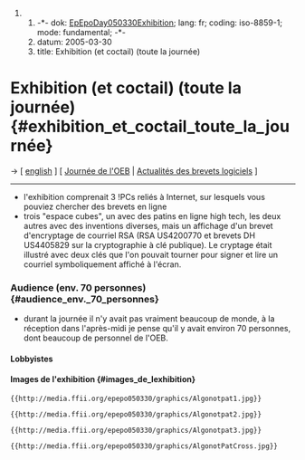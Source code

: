 1.  1.  -\*- dok:
        [EpEpoDay050330Exhibition](EpEpoDay050330Exhibition "wikilink");
        lang: fr; coding: iso-8859-1; mode: fundamental; -\*-
    2.  datum: 2005-03-30
    3.  title: Exhibition (et coctail) (toute la journée)

# Exhibition (et coctail) (toute la journée) {#exhibition_et_coctail_toute_la_journée}

-\> \[ [ english](EpEpoDay050330ExhibitionEn "wikilink") \] \[ [ Journée
de l\'OEB](EpEpoDay05Fr "wikilink") \| [ Actualités des brevets
logiciels](SwpatcninoFr "wikilink") \]

------------------------------------------------------------------------

-   l\'exhibition comprenait 3 !PCs reliés à Internet, sur lesquels vous
    pouviez chercher des brevets en ligne
-   trois \"espace cubes\", un avec des patins en ligne high tech, les
    deux autres avec des inventions diverses, mais un affichage d\'un
    brevet d\'encryptage de courriel RSA (RSA US4200770 et brevets DH
    US4405829 sur la cryptographie à clé publique). Le cryptage était
    illustré avec deux clés que l\'on pouvait tourner pour signer et
    lire un courriel symboliquement affiché à l\'écran.

### Audience (env. 70 personnes) {#audience_env._70_personnes}

-   durant la journée il n\'y avait pas vraiment beaucoup de monde, à la
    réception dans l\'après-midi je pense qu\'il y avait environ 70
    personnes, dont beaucoup de personnel de l\'OEB.

#### Lobbyistes

#### Images de l\'exhibition {#images_de_lexhibition}

```{=mediawiki}
{{http://media.ffii.org/epepo050330/graphics/Algonotpat1.jpg}}
```
```{=mediawiki}
{{http://media.ffii.org/epepo050330/graphics/Algonotpat2.jpg}}
```
```{=mediawiki}
{{http://media.ffii.org/epepo050330/graphics/Algonotpat3.jpg}}
```
```{=mediawiki}
{{http://media.ffii.org/epepo050330/graphics/AlgonotPatCross.jpg}}
```
